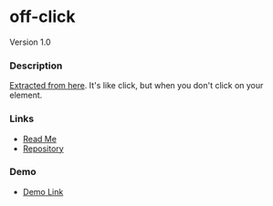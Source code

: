 # off-click
Version 1.0

### Description
[Extracted from here](https://github.com/TheSharpieOne/angular-off-click). It's like click, but when you don't click on your element.

### Links
* [Read Me](https://github.com/covisint/cui-ng/tree/master/directives/off-click)
* [Repository](https://github.com/covisint/cui-ng)

### Demo
* [Demo Link](http://cui.covisint.qa.thirdwavellc.com/cui-ng-0.0.1-SNAPSHOT/build/index.html#/off-click)